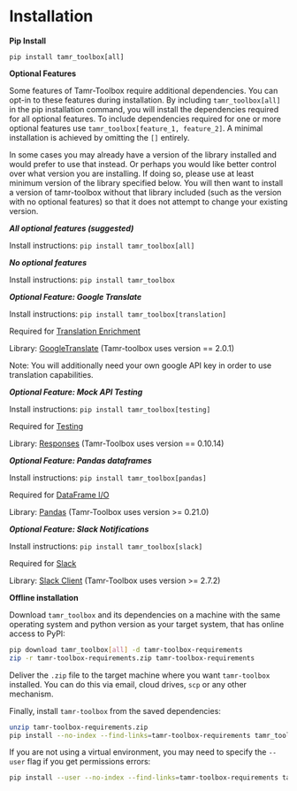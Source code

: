 # Installation

**Pip Install**

`pip install tamr_toolbox[all]`
  

**Optional Features**

Some features of Tamr-Toolbox require additional dependencies. You can opt-in to these features during installation. By including `tamr_toolbox[all]` in the pip installation command, you will install the dependencies required for all optional features. To include dependencies required for one or more optional features use `tamr_toolbox[feature_1, feature_2]`. A minimal installation is achieved by omitting the `[]` entirely.

In some cases you may already have a version of the library installed and would prefer to use that instead. Or perhaps
you would like better control over what version you are installing. 
If doing so, please use at least minimum version of the library specified below. 
You will then want to install a version of tamr-toolbox
without that library included (such as the version with no optional features) so that it does not attempt to change 
your existing version.

***All optional features (suggested)***

Install instructions:
`pip install tamr_toolbox[all]`

***No optional features***

Install instructions:
`pip install tamr_toolbox`

***Optional Feature: Google Translate***

Install instructions:
`pip install tamr_toolbox[translation]`

Required for [Translation Enrichment](modules/enrichment/translation.md)

Library: [GoogleTranslate](https://github.com/googleapis/python-translate) (Tamr-toolbox uses version == 2.0.1)

Note: You will additionally need your own google API key in order to use translation capabilities.

***Optional Feature: Mock API Testing***

Install instructions:
`pip install tamr_toolbox[testing]`

Required for [Testing](modules/utils)

Library: [Responses](https://github.com/getsentry/responses) (Tamr-Toolbox uses version == 0.10.14)

***Optional Feature: Pandas dataframes***

Install instructions:
`pip install tamr_toolbox[pandas]`

Required for [DataFrame I/O](modules/data_io/dataframe.md)

Library: [Pandas](https://pandas.pydata.org/pandas-docs/stable/) (Tamr-Toolbox uses version >= 0.21.0)

***Optional Feature: Slack Notifications***

Install instructions:
`pip install tamr_toolbox[slack]`

Required for [Slack](modules/notifications/slack.md)

Library: [Slack Client](https://github.com/slackapi/python-slackclient) (Tamr-Toolbox uses version >= 2.7.2)



**Offline installation**

Download `tamr_toolbox` and its dependencies on a machine with the same operating system and python version as your target system, that has online access to PyPI:

```bash
pip download tamr_toolbox[all] -d tamr-toolbox-requirements
zip -r tamr-toolbox-requirements.zip tamr-toolbox-requirements
```

Deliver the `.zip` file to the target machine where you want `tamr-toolbox` installed. You can do this via email, cloud drives, `scp` or any other mechanism.

Finally, install `tamr-toolbox` from the saved dependencies:

```bash
unzip tamr-toolbox-requirements.zip
pip install --no-index --find-links=tamr-toolbox-requirements tamr_toolbox[all]
```

If you are not using a virtual environment, you may need to specify the `--user` flag if you get permissions errors:

```bash
pip install --user --no-index --find-links=tamr-toolbox-requirements tamr_toolbox[all]
```
